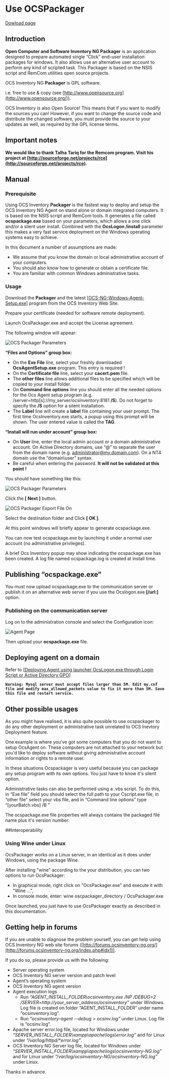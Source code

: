 # Use OCSPackager

[Dowload page](http://www.ocsinventory-ng.org/en/#download-en)

## Introduction

**Open Computer and Software Inventory NG Packager** is an application designed to prepare automated
single “Click” end-user installation packages for windows. It also allows use an alternative user
account to perform any kind of scripted task. This Packager is based on the NSIS script and RemCom
utilities open source projects.

OCS Inventory NG **Packager** is GPL software.

i.e. free to use & copy (see [http://www.opensource.org](http://www.opensource.org/)).

OCS Inventory is also Open Source! This means that if you want to modify the sources you can! However,
if you want to change the source code and distribute the changed software, you must provide the source
to your updates as well, as required by the GPL license terms.

## Important notes

**We would like to thank Talha Tariq for the Remcom program. Visit his project at
[http://sourceforge.net/projects/rce](http://sourceforge.net/projects/rce).**

## Manual

### **Prerequisite**

Using OCS Inventory **Packager** is the fastest way to deploy and setup the OCS Inventory NG Agent
on stand alone or domain integrated computers. It is based on the NSIS script and RemCom tools.
It generates a file called **ocspackage.exe** based on your parameters, which allows a one click and/or
a silent user install. Combined with the **OcsLogon /install** parameter this makes a very fast service
deployment on the Windows operating systems easy to achieve.

In this document a number of assumptions are made:

* We assume that you know the domain or local administrative account of your computers.
* You should also know how to generate or obtain a certificate file.
* You are familiar with common Windows administrative tasks.

### **Usage**

Download the **Packager** and the latest
[[OCS-NG-Windows-Agent-Setup.exe](http://www.ocsinventory-ng.org/en/#download-en)]
program from the OCS Inventory Web Site.

Prepare your certificate (needed for software remote deployment).

Launch OcsPackager.exe and accept the License agreement.

The following window will appear:

![OCS Packager Parameters](../img/Packager_2.jpg)

**“Files and Options” group box:**

* On the **Exe File** line, select your freshly downloaded **OcsAgentSetup.exe** program.
This entry is required !
* On the **Certificate file** line, select your **cacert.pem** file.
* The **other files** line allows additional files to be specified which will be copied to your install folder.
* On **Command line options** line you should enter all the needed options for the Ocs Agent setup
program (e.g. /server=http[s]://my_server/ocsinventory:8181 **/S**). Do not forget to specify the
**/S** option for a silent installation.
* The **Label** line will create a **label** file containing your user prompt. The first time
OcsInventory.exe starts, a popup using this prompt will be shown. The user entered value is called the **TAG**.

**“Install will run under account” group box:**

* On **User** line, enter the local admin account or a domain administrative account. On Active Directory
domains, use “@” to separate the user from the domain name (e.g. administrator@my.domain.com).
On a NT4 domain use the “domain\user” syntax.
* Be careful when entering the password. **It will not be validated at this point !**

You should have something like this:

![OCS Packager Parameters](../img/Packager_3.jpg)

Click the **[ Next ]** button.

![OCS Packager Export File On](../img/Packager_4.jpg)

Select the destination folder and Click **[ OK ]**.

At this point windows will briefly appear to generate ocspackage.exe.

You can now test ocspackage.exe by launching it under a normal user account
(no administrative privileges).

A brief Ocs Inventory popup may show indicating the ocspackage.exe has been created.
A log file named ocspackage.log is created at install time.

## Publishing “ocspackage.exe”

You must now upload ocspackage.exe to the communication server or publish it on an alternative
web server if you use the Ocslogon.exe **[/url:]** option.

### **Publishing on the communication server**

Log on to the administration console and select the Configuration icon:

![Agent Page](../img/Packager_5.jpg)

Then upload your **ocspackage.exe** file.

## Deploying agent on a domain

Refer to [[Deploying Agent using launcher OcsLogon.exe through Login Script or Active Directory GPO](../02.Basic-documentation/Setting-up-the-Windows-Agent-2.x-on-client-computers.md#deploying-agent-using-launcher-ocslogonexe-through-login-script-or-active-directory-gpo)]

**`Warning: Mysql server must accept files larger than 5M. Edit my.cnf file and modify
max_allowed_packets value to fix it more than 5M. Save this file and restart service.`**

## Other possible usages

As you might have realised, it is also quite possible to use ocspackager to do any other deployment or
administrative task unrelated to OCS Inevtory Deployment feature.

One example is where you've got some computers that you do not want to setup OcsAgent on. These computers
are not attached to your network but you'd like to deploy software without giving administrative
account information or rights to a remote user.

In these situations Ocspackager is very useful because you can package any setup program with its
own options. You just have to know it's silent option.

Administrative tasks can also be performed using a .vbs script. To do this, in “Exe file” field you
should select the full path to your Cscript.exe file, in “other file” select your vbs file,
and in “Command line options” type “[yourBatch.vbs] /B ”

The ocspackage.exe file properties will always contains the packaged file name plus it's version number.

##Interoperability

### **Using Wine under Linux**

OcsPackager works on a Linux server, in an identical as it does under Windows, using the package Wine.

After installing "wine" according to the your distribution, you can two options to run OcsPackager:

* In graphical mode, right click on "OcsPackager.exe" and execute it with "Wine ...",
* In console mode, enter: wine oscpackager_directory / OcsPackager.exe

Once launched, you just have to use OcsPackager exactly as described in this documentation.

## Getting help in forums

If you are unable to diagnose the problem yourself, you can get help using OCS Inventory NG web site forums
([http://forums.ocsinventory-ng.org/](http://forums.ocsinventory-ng.org/index.php#idx1)).

If you do so, please provide us with the following:

* Server operating system
* OCS Inventory NG server version and patch level
* Agent’s operating system
* OCS Inventory NG agent version
* Agent execution logs
    * Run _“AGENT_INSTALL_FOLDER\ocsinventory.exe /NP /DEBUG=2 /SERVER=http://your_server_address/ocsinventory”_
     under Windows. Log file is created on folder “AGENT_INSTALL_FOLDER” under name “ocsinventory.log”.
    * Run _“ocsinventory-agent --debug > ocsinv.log”_ under Linux. Log file is “ocsinv.log”.
* Apache server error.log file, located for Windows under _“SERVER_INSTALL_FOLDER\xampp\apache\logs\error.log”_
and for Linux under _“/var/log/httpd/*error.log”_.
* OCS Inventory NG Server log file, located for Windows under
_“SERVER_INSTALL_FOLDER\xampp\apache\logs\ocsinventory-NG.log”_ and for Linux under
_“/var/log/ocsinventory-NG/ocsinventory-NG.log”_ under Linux.

Thanks in advance.
